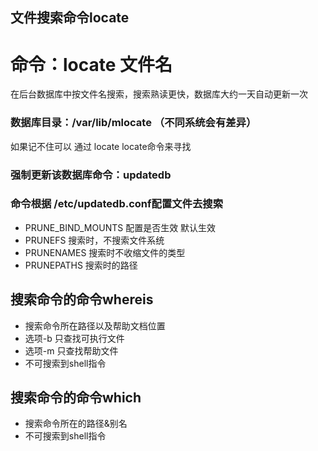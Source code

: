 ## 文件搜索命令locate
# 命令：locate 文件名
在后台数据库中按文件名搜索，搜索熟读更快，数据库大约一天自动更新一次

### 数据库目录：/var/lib/mlocate （不同系统会有差异）
如果记不住可以 通过 locate locate命令来寻找

### 强制更新该数据库命令：updatedb

### 命令根据 /etc/updatedb.conf配置文件去搜索
- PRUNE_BIND_MOUNTS 配置是否生效  默认生效
- PRUNEFS 搜索时，不搜索文件系统
- PRUNENAMES 搜索时不收缩文件的类型
- PRUNEPATHS 搜索时的路径

## 搜索命令的命令whereis
- 搜索命令所在路径以及帮助文档位置
- 选项-b 只查找可执行文件
- 选项-m 只查找帮助文件
- 不可搜索到shell指令

## 搜索命令的命令which
- 搜索命令所在的路径&别名
- 不可搜索到shell指令
